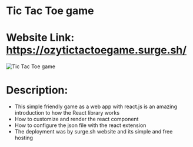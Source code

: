 # Tic Tac Toe game
# Website Link: https://ozytictactoegame.surge.sh/

![Tic Tac Toe game](https://github.com/Ozy2022/tictactoe_game/assets/96604157/0fbf8f6a-daaa-4cb9-ba0a-8253efe0e28a)


# Description:

  *  This simple friendly game as a web app with react.js is an amazing introduction to how the React library works 
  *  How to customize and render the react component
  *  How to configure the json file with the react extension
  *  The deployment was by surge.sh website and its simple and free hosting


